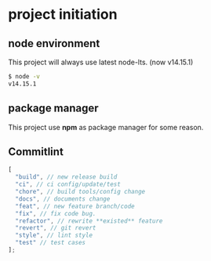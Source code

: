 # project initiation

## node environment

This project will always use latest node-lts. (now v14.15.1)

```sh
$ node -v
v14.15.1
```

## package manager

This project use **npm** as package manager for some reason.

## Commitlint

```js
[
  "build", // new release build
  "ci", // ci config/update/test
  "chore", // build tools/config change
  "docs", // documents change
  "feat", // new feature branch/code
  "fix", // fix code bug.
  "refactor", // rewrite **existed** feature
  "revert", // git revert
  "style", // lint style
  "test" // test cases
];
```

